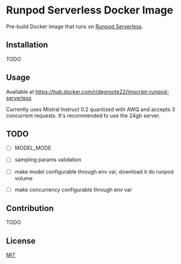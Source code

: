 # Runpod Serverless Docker Image

Pre-build Docker image that runs on
[Runpod Serverless](https://www.runpod.io/serverless-gpu).

## Installation

TODO

## Usage

Available at https://hub.docker.com/r/degroote22/lmscript-runpod-serverless

Currently uses Mistral Instruct 0.2 quantized with AWQ and accepts 3 concurrent
requests. It's recommended to use the 24gb server.

## TODO

- [ ] MODEL_MODE

- [ ] sampling params validation

- [ ] make model configurable through env var, download it do runpod volume

- [ ] make concurrency configurable through env var

## Contribution

TODO

## License

[MIT](https://choosealicense.com/licenses/mit/)
